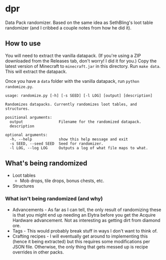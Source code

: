 # dpr

Data Pack randomizer. Based on the same idea as SethBling's loot table 
randomizer (and I cribbed a couple notes from how he did it).

## How to use

You will need to extract the vanilla datapack. (If you're using a ZIP 
downloaded from the Releases tab, don't worry! I did it for you.)
Copy the latest version of Minecraft to `minecraft.jar` in this directory. Run 
`make data`. This will extract the datapack.

Once you have a `data` folder with the vanilla datapack, run `python randomize.py`.

```
usage: randomize.py [-h] [-s SEED] [-l LOG] [output] [description]

Randomizes datapacks. Currently randomizes loot tables, and structures.

positional arguments:
  output                Filename for the randomized datapack.
  description

optional arguments:
  -h, --help            show this help message and exit
  -s SEED, --seed SEED  Seed for randomizer.
  -l LOG, --log LOG     Outputs a log of what file maps to what.
```

## What's being randomized

* Loot tables
    * Mob drops, tile drops, bonus chests, etc.
* Structures

### What isn't being randomized (and why)

* Advancements - As far as I can tell, the only result of randomizing these is 
that you might end up needing an Elytra before you get the Acquire Hardware 
advancement. Not as interesting as getting dirt from diamond ore.
* Tags - This would probably break stuff in ways I don't want to think of.
* Crafting recipes - I will eventually get around to implementing this (hence it being extracted) but this requires some modifications per JSON file. Otherwise, the only thing that gets messed up is recipe overrides in other packs.
